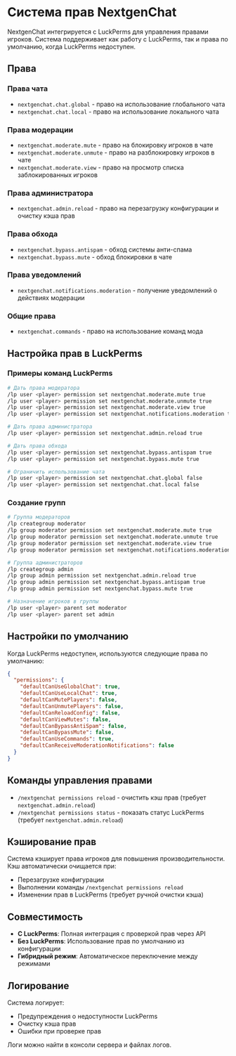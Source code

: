 # Система прав NextgenChat

NextgenChat интегрируется с LuckPerms для управления правами игроков. Система поддерживает как работу с LuckPerms, так и права по умолчанию, когда LuckPerms недоступен.

## Права

### Права чата
- `nextgenchat.chat.global` - право на использование глобального чата
- `nextgenchat.chat.local` - право на использование локального чата

### Права модерации
- `nextgenchat.moderate.mute` - право на блокировку игроков в чате
- `nextgenchat.moderate.unmute` - право на разблокировку игроков в чате
- `nextgenchat.moderate.view` - право на просмотр списка заблокированных игроков

### Права администратора
- `nextgenchat.admin.reload` - право на перезагрузку конфигурации и очистку кэша прав

### Права обхода
- `nextgenchat.bypass.antispam` - обход системы анти-спама
- `nextgenchat.bypass.mute` - обход блокировки в чате

### Права уведомлений
- `nextgenchat.notifications.moderation` - получение уведомлений о действиях модерации

### Общие права
- `nextgenchat.commands` - право на использование команд мода

## Настройка прав в LuckPerms

### Примеры команд LuckPerms

```bash
# Дать права модератора
/lp user <player> permission set nextgenchat.moderate.mute true
/lp user <player> permission set nextgenchat.moderate.unmute true
/lp user <player> permission set nextgenchat.moderate.view true
/lp user <player> permission set nextgenchat.notifications.moderation true

# Дать права администратора
/lp user <player> permission set nextgenchat.admin.reload true

# Дать права обхода
/lp user <player> permission set nextgenchat.bypass.antispam true
/lp user <player> permission set nextgenchat.bypass.mute true

# Ограничить использование чата
/lp user <player> permission set nextgenchat.chat.global false
/lp user <player> permission set nextgenchat.chat.local false
```

### Создание групп

```bash
# Группа модераторов
/lp creategroup moderator
/lp group moderator permission set nextgenchat.moderate.mute true
/lp group moderator permission set nextgenchat.moderate.unmute true
/lp group moderator permission set nextgenchat.moderate.view true
/lp group moderator permission set nextgenchat.notifications.moderation true

# Группа администраторов
/lp creategroup admin
/lp group admin permission set nextgenchat.admin.reload true
/lp group admin permission set nextgenchat.bypass.antispam true
/lp group admin permission set nextgenchat.bypass.mute true

# Назначение игроков в группы
/lp user <player> parent set moderator
/lp user <player> parent set admin
```

## Настройки по умолчанию

Когда LuckPerms недоступен, используются следующие права по умолчанию:

```json
{
  "permissions": {
    "defaultCanUseGlobalChat": true,
    "defaultCanUseLocalChat": true,
    "defaultCanMutePlayers": false,
    "defaultCanUnmutePlayers": false,
    "defaultCanReloadConfig": false,
    "defaultCanViewMutes": false,
    "defaultCanBypassAntiSpam": false,
    "defaultCanBypassMute": false,
    "defaultCanUseCommands": true,
    "defaultCanReceiveModerationNotifications": false
  }
}
```

## Команды управления правами

- `/nextgenchat permissions reload` - очистить кэш прав (требует `nextgenchat.admin.reload`)
- `/nextgenchat permissions status` - показать статус LuckPerms (требует `nextgenchat.admin.reload`)

## Кэширование прав

Система кэширует права игроков для повышения производительности. Кэш автоматически очищается при:
- Перезагрузке конфигурации
- Выполнении команды `/nextgenchat permissions reload`
- Изменении прав в LuckPerms (требует ручной очистки кэша)

## Совместимость

- **С LuckPerms**: Полная интеграция с проверкой прав через API
- **Без LuckPerms**: Использование прав по умолчанию из конфигурации
- **Гибридный режим**: Автоматическое переключение между режимами

## Логирование

Система логирует:
- Предупреждения о недоступности LuckPerms
- Очистку кэша прав
- Ошибки при проверке прав

Логи можно найти в консоли сервера и файлах логов. 